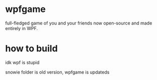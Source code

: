 # wpfgame 
full-fledged game of you and your friends now open-source and made entirely in WPF.

# how to build
idk wpf is stupid

snowie folder is old version, wpfgame is updateds


